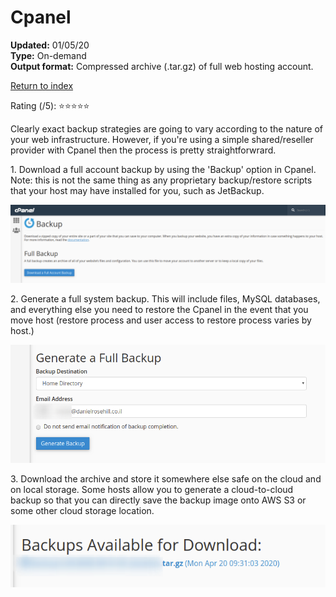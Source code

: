 # Cpanel

**Updated:** 01/05/20 <br/>
**Type:** On-demand <br/>
**Output format:** Compressed archive (.tar.gz) of full web hosting account.

[Return to index](https://github.com/danielrosehilljlm/CloudBackupApproaches)

Rating (/5): ⭐⭐⭐⭐⭐

<p>Clearly exact backup strategies are going to vary according to the nature of your web infrastructure. However, if you're using a simple shared/reseller provider with Cpanel then the process is pretty straightforwrard.</p>

<p>1. Download a full account backup by using the 'Backup' option in Cpanel. Note: this is not the same thing as any proprietary backup/restore scripts that your host may have installed for you, such as JetBackup.

![backup](/images/cpanel_1.png)

<p>2. Generate a full system backup. This will include files, MySQL databases, and everything else you need to restore the Cpanel in the event that you move host (restore process and user access to restore process varies by host.)

![backup](/images/cpanel2.png)

<p>3. Download the archive and store it somewhere else safe on the cloud and on local storage. Some hosts allow you to generate a cloud-to-cloud backup so that you can directly save the backup image onto AWS S3 or some other cloud storage location. 

![backup](/images/cpanel3.png)
